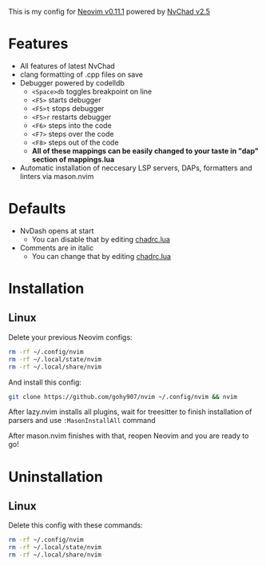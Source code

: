 This is my config for [Neovim v0.11.1](https://github.com/neovim/neovim) powered by [NvChad v2.5](https://github.com/NvChad/NvChad)

# Features
- All features of latest NvChad
- clang formatting of .cpp files on save
- Debugger powered by codelldb
    - `<Space>db` toggles breakpoint on line
    - `<F5>` starts debugger
    - `<F5>t` stops debugger
    - `<F5>r` restarts debugger
    - `<F6>` steps into the code 
    - `<F7>` steps over the code 
    - `<F8>` steps out of the code
    - **All of these mappings can be easily changed to your taste in "dap" section of mappings.lua** 
- Automatic installation of neccesary LSP servers, DAPs, formatters and linters via mason.nvim

# Defaults
- NvDash opens at start 
    - You can disable that by editing [chadrc.lua](./lua/chadrc.lua)
- Comments are in italic 
    - You can change that by editing [chadrc.lua](./lua/chadrc.lua)

# Installation
## Linux
Delete your previous Neovim configs:

```bash
rm -rf ~/.config/nvim
rm -rf ~/.local/state/nvim
rm -rf ~/.local/share/nvim
```

And install this config: 

```bash
git clone https://github.com/gohy907/nvim ~/.config/nvim && nvim 
```

After lazy.nvim installs all plugins, wait for treesitter to finish installation of parsers and use `:MasonInstallAll` command

After mason.nvim finishes with that, reopen Neovim and you are ready to go!

# Uninstallation
## Linux 
Delete this config with these commands:

```bash
rm -rf ~/.config/nvim
rm -rf ~/.local/state/nvim
rm -rf ~/.local/share/nvim
```

